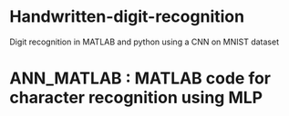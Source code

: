 # Handwritten-digit-recognition
Digit recognition in MATLAB and python using a CNN on MNIST dataset

# ANN_MATLAB : MATLAB code for character recognition using MLP


